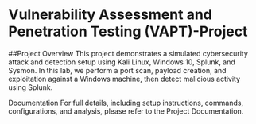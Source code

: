 # Vulnerability Assessment and Penetration Testing (VAPT)-Project

##Project Overview
This project demonstrates a simulated cybersecurity attack and detection setup using Kali Linux, Windows 10, Splunk, and Sysmon. In this lab, we perform a port scan, payload creation, and exploitation against a Windows machine, then detect malicious activity using Splunk.

Documentation
For full details, including setup instructions, commands, configurations, and analysis, please refer to the Project Documentation.
